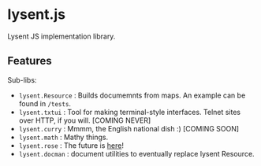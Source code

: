 # lysent.js
Lysent JS implementation library.

## Features
Sub-libs:

- `lysent.Resource` : Builds documemnts from maps. An example can be found in `/tests`.
- `lysent.txtui` : Tool for making terminal-style interfaces. Telnet sites over HTTP, if you will. [COMING NEVER]
- `lysent.curry` : Mmmm, the English national dish :) [COMING SOON]
- `lysent.math` : Mathy things.
- `lysent.rose` : The future is [here](./ROSE.md)!
- `lysent.docman` : document utilities to eventually replace lysent Resource.